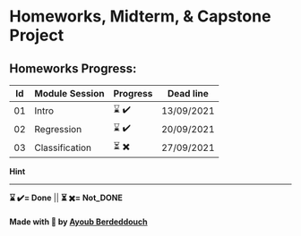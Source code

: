 # Homeworks, Midterm, & Capstone Project


## Homeworks Progress:
| Id | Module Session | Progress | Dead line|
|---|---|---|---|
|01 | Intro | ⌛ ✔️ | 13/09/2021|
|02 | Regression | ⌛ ✔️ | 20/09/2021 |
|03 | Classification | ⏳ ✖️ | 27/09/2021 |





**Hint**

---

__⌛ ✔️= Done__ ||  __⏳ ✖️= Not_DONE__


#### Made with 💟 by [Ayoub Berdeddouch](https://github.com/ayoub-berdeddouch)
